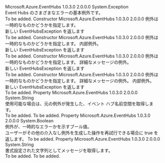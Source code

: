 <Type Name="EventHubsException" FullName="Microsoft.Azure.EventHubs.EventHubsException">
  <TypeSignature Language="C#" Value="public class EventHubsException : Exception" />
  <TypeSignature Language="ILAsm" Value=".class public auto ansi beforefieldinit EventHubsException extends System.Exception" />
  <TypeSignature Language="DocId" Value="T:Microsoft.Azure.EventHubs.EventHubsException" />
  <TypeSignature Language="VB.NET" Value="Public Class EventHubsException&#xA;Inherits Exception" />
  <TypeSignature Language="F#" Value="type EventHubsException = class&#xA;    inherit Exception" />
  <AssemblyInfo>
    <AssemblyName>Microsoft.Azure.EventHubs</AssemblyName>
    <AssemblyVersion>1.0.3.0</AssemblyVersion>
    <AssemblyVersion>2.0.0.0</AssemblyVersion>
  </AssemblyInfo>
  <Base>
    <BaseTypeName>System.Exception</BaseTypeName>
  </Base>
  <Interfaces />
  <Docs>
    <summary>
            Event Hubs のさまざまなエラーの基本例外です。
            </summary>
    <remarks>To be added.</remarks>
  </Docs>
  <Members>
    <Member MemberName=".ctor">
      <MemberSignature Language="C#" Value="public EventHubsException (bool isTransient);" />
      <MemberSignature Language="ILAsm" Value=".method public hidebysig specialname rtspecialname instance void .ctor(bool isTransient) cil managed" />
      <MemberSignature Language="DocId" Value="M:Microsoft.Azure.EventHubs.EventHubsException.#ctor(System.Boolean)" />
      <MemberSignature Language="VB.NET" Value="Public Sub New (isTransient As Boolean)" />
      <MemberSignature Language="F#" Value="new Microsoft.Azure.EventHubs.EventHubsException : bool -&gt; Microsoft.Azure.EventHubs.EventHubsException" Usage="new Microsoft.Azure.EventHubs.EventHubsException isTransient" />
      <MemberType>Constructor</MemberType>
      <AssemblyInfo>
        <AssemblyName>Microsoft.Azure.EventHubs</AssemblyName>
        <AssemblyVersion>1.0.3.0</AssemblyVersion>
        <AssemblyVersion>2.0.0.0</AssemblyVersion>
      </AssemblyInfo>
      <Parameters>
        <Parameter Name="isTransient" Type="System.Boolean" />
      </Parameters>
      <Docs>
        <param name="isTransient">例外は一時的なものかどうかを指定します。</param>
        <summary>
            新しい EventHubsException を返します
            </summary>
        <remarks>To be added.</remarks>
      </Docs>
    </Member>
    <Member MemberName=".ctor">
      <MemberSignature Language="C#" Value="public EventHubsException (bool isTransient, Exception innerException);" />
      <MemberSignature Language="ILAsm" Value=".method public hidebysig specialname rtspecialname instance void .ctor(bool isTransient, class System.Exception innerException) cil managed" />
      <MemberSignature Language="DocId" Value="M:Microsoft.Azure.EventHubs.EventHubsException.#ctor(System.Boolean,System.Exception)" />
      <MemberSignature Language="VB.NET" Value="Public Sub New (isTransient As Boolean, innerException As Exception)" />
      <MemberSignature Language="F#" Value="new Microsoft.Azure.EventHubs.EventHubsException : bool * Exception -&gt; Microsoft.Azure.EventHubs.EventHubsException" Usage="new Microsoft.Azure.EventHubs.EventHubsException (isTransient, innerException)" />
      <MemberType>Constructor</MemberType>
      <AssemblyInfo>
        <AssemblyName>Microsoft.Azure.EventHubs</AssemblyName>
        <AssemblyVersion>1.0.3.0</AssemblyVersion>
        <AssemblyVersion>2.0.0.0</AssemblyVersion>
      </AssemblyInfo>
      <Parameters>
        <Parameter Name="isTransient" Type="System.Boolean" />
        <Parameter Name="innerException" Type="System.Exception" />
      </Parameters>
      <Docs>
        <param name="isTransient">例外は一時的なものかどうかを指定します。</param>
        <param name="innerException">内部例外。</param>
        <summary>
            新しい EventHubsException を返します
            </summary>
        <remarks>To be added.</remarks>
      </Docs>
    </Member>
    <Member MemberName=".ctor">
      <MemberSignature Language="C#" Value="public EventHubsException (bool isTransient, string message);" />
      <MemberSignature Language="ILAsm" Value=".method public hidebysig specialname rtspecialname instance void .ctor(bool isTransient, string message) cil managed" />
      <MemberSignature Language="DocId" Value="M:Microsoft.Azure.EventHubs.EventHubsException.#ctor(System.Boolean,System.String)" />
      <MemberSignature Language="VB.NET" Value="Public Sub New (isTransient As Boolean, message As String)" />
      <MemberSignature Language="F#" Value="new Microsoft.Azure.EventHubs.EventHubsException : bool * string -&gt; Microsoft.Azure.EventHubs.EventHubsException" Usage="new Microsoft.Azure.EventHubs.EventHubsException (isTransient, message)" />
      <MemberType>Constructor</MemberType>
      <AssemblyInfo>
        <AssemblyName>Microsoft.Azure.EventHubs</AssemblyName>
        <AssemblyVersion>1.0.3.0</AssemblyVersion>
        <AssemblyVersion>2.0.0.0</AssemblyVersion>
      </AssemblyInfo>
      <Parameters>
        <Parameter Name="isTransient" Type="System.Boolean" />
        <Parameter Name="message" Type="System.String" />
      </Parameters>
      <Docs>
        <param name="isTransient">例外は一時的なものかどうかを指定します。</param>
        <param name="message">詳細なメッセージの例外。</param>
        <summary>
            新しい EventHubsException を返します
            </summary>
        <remarks>To be added.</remarks>
      </Docs>
    </Member>
    <Member MemberName=".ctor">
      <MemberSignature Language="C#" Value="public EventHubsException (bool isTransient, string message, Exception innerException);" />
      <MemberSignature Language="ILAsm" Value=".method public hidebysig specialname rtspecialname instance void .ctor(bool isTransient, string message, class System.Exception innerException) cil managed" />
      <MemberSignature Language="DocId" Value="M:Microsoft.Azure.EventHubs.EventHubsException.#ctor(System.Boolean,System.String,System.Exception)" />
      <MemberSignature Language="VB.NET" Value="Public Sub New (isTransient As Boolean, message As String, innerException As Exception)" />
      <MemberSignature Language="F#" Value="new Microsoft.Azure.EventHubs.EventHubsException : bool * string * Exception -&gt; Microsoft.Azure.EventHubs.EventHubsException" Usage="new Microsoft.Azure.EventHubs.EventHubsException (isTransient, message, innerException)" />
      <MemberType>Constructor</MemberType>
      <AssemblyInfo>
        <AssemblyName>Microsoft.Azure.EventHubs</AssemblyName>
        <AssemblyVersion>1.0.3.0</AssemblyVersion>
        <AssemblyVersion>2.0.0.0</AssemblyVersion>
      </AssemblyInfo>
      <Parameters>
        <Parameter Name="isTransient" Type="System.Boolean" />
        <Parameter Name="message" Type="System.String" />
        <Parameter Name="innerException" Type="System.Exception" />
      </Parameters>
      <Docs>
        <param name="isTransient">例外は一時的なものかどうかを指定します。</param>
        <param name="message">詳細なメッセージの例外。</param>
        <param name="innerException">内部例外。</param>
        <summary>
            新しい EventHubsException を返します
            </summary>
        <remarks>To be added.</remarks>
      </Docs>
    </Member>
    <Member MemberName="EventHubsNamespace">
      <MemberSignature Language="C#" Value="public string EventHubsNamespace { get; }" />
      <MemberSignature Language="ILAsm" Value=".property instance string EventHubsNamespace" />
      <MemberSignature Language="DocId" Value="P:Microsoft.Azure.EventHubs.EventHubsException.EventHubsNamespace" />
      <MemberSignature Language="VB.NET" Value="Public ReadOnly Property EventHubsNamespace As String" />
      <MemberSignature Language="F#" Value="member this.EventHubsNamespace : string" Usage="Microsoft.Azure.EventHubs.EventHubsException.EventHubsNamespace" />
      <MemberType>Property</MemberType>
      <AssemblyInfo>
        <AssemblyName>Microsoft.Azure.EventHubs</AssemblyName>
        <AssemblyVersion>1.0.3.0</AssemblyVersion>
        <AssemblyVersion>2.0.0.0</AssemblyVersion>
      </AssemblyInfo>
      <ReturnValue>
        <ReturnType>System.String</ReturnType>
      </ReturnValue>
      <Docs>
        <summary>
            使用可能な場合は、元の例外が発生した、イベント ハブ名前空間を取得します。
            </summary>
        <value>To be added.</value>
        <remarks>To be added.</remarks>
      </Docs>
    </Member>
    <Member MemberName="IsTransient">
      <MemberSignature Language="C#" Value="public bool IsTransient { get; }" />
      <MemberSignature Language="ILAsm" Value=".property instance bool IsTransient" />
      <MemberSignature Language="DocId" Value="P:Microsoft.Azure.EventHubs.EventHubsException.IsTransient" />
      <MemberSignature Language="VB.NET" Value="Public ReadOnly Property IsTransient As Boolean" />
      <MemberSignature Language="F#" Value="member this.IsTransient : bool" Usage="Microsoft.Azure.EventHubs.EventHubsException.IsTransient" />
      <MemberType>Property</MemberType>
      <AssemblyInfo>
        <AssemblyName>Microsoft.Azure.EventHubs</AssemblyName>
        <AssemblyVersion>1.0.3.0</AssemblyVersion>
        <AssemblyVersion>2.0.0.0</AssemblyVersion>
      </AssemblyInfo>
      <ReturnValue>
        <ReturnType>System.Boolean</ReturnType>
      </ReturnValue>
      <Docs>
        <summary>
            例外が、一時的なエラーかを示すブール値。
            </summary>
        <value>ユーザーがその他の介入なし例外を生成した操作を再試行できる場合に true を返します。</value>
        <remarks>To be added.</remarks>
      </Docs>
    </Member>
    <Member MemberName="Message">
      <MemberSignature Language="C#" Value="public override string Message { get; }" />
      <MemberSignature Language="ILAsm" Value=".property instance string Message" />
      <MemberSignature Language="DocId" Value="P:Microsoft.Azure.EventHubs.EventHubsException.Message" />
      <MemberSignature Language="VB.NET" Value="Public Overrides ReadOnly Property Message As String" />
      <MemberSignature Language="F#" Value="member this.Message : string" Usage="Microsoft.Azure.EventHubs.EventHubsException.Message" />
      <MemberType>Property</MemberType>
      <AssemblyInfo>
        <AssemblyName>Microsoft.Azure.EventHubs</AssemblyName>
        <AssemblyVersion>1.0.3.0</AssemblyVersion>
        <AssemblyVersion>2.0.0.0</AssemblyVersion>
      </AssemblyInfo>
      <ReturnValue>
        <ReturnType>System.String</ReturnType>
      </ReturnValue>
      <Docs>
        <summary>
            書式設定された文字列としてメッセージを取得します。
            </summary>
        <value>To be added.</value>
        <remarks>To be added.</remarks>
      </Docs>
    </Member>
  </Members>
</Type>